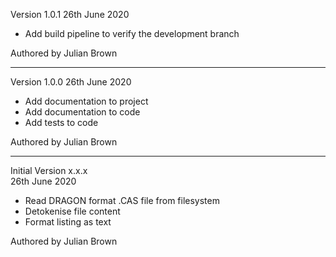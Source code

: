 Version 1.0.1
26th June 2020

* Add build pipeline to verify the development branch

Authored by Julian Brown

-----------------------------------------------------------------------------------

Version 1.0.0
26th June 2020

* Add documentation to project
* Add documentation to code
* Add tests to code

Authored by Julian Brown

-----------------------------------------------------------------------------------

Initial Version x.x.x   
26th June 2020  

* Read DRAGON format .CAS file from filesystem
* Detokenise file content
* Format listing as text

Authored by Julian Brown
